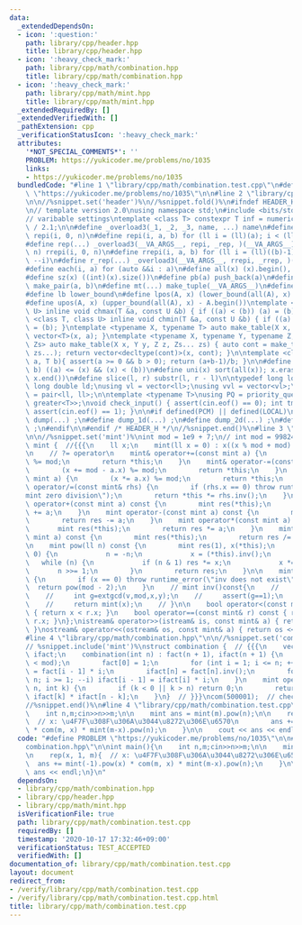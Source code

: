 ```yaml
---
data:
  _extendedDependsOn:
  - icon: ':question:'
    path: library/cpp/header.hpp
    title: library/cpp/header.hpp
  - icon: ':heavy_check_mark:'
    path: library/cpp/math/combination.hpp
    title: library/cpp/math/combination.hpp
  - icon: ':heavy_check_mark:'
    path: library/cpp/math/mint.hpp
    title: library/cpp/math/mint.hpp
  _extendedRequiredBy: []
  _extendedVerifiedWith: []
  _pathExtension: cpp
  _verificationStatusIcon: ':heavy_check_mark:'
  attributes:
    '*NOT_SPECIAL_COMMENTS*': ''
    PROBLEM: https://yukicoder.me/problems/no/1035
    links:
    - https://yukicoder.me/problems/no/1035
  bundledCode: "#line 1 \"library/cpp/math/combination.test.cpp\"\n#define PROBLEM\
    \ \"https://yukicoder.me/problems/no/1035\"\n\n#line 2 \"library/cpp/header.hpp\"\
    \n\n//%snippet.set('header')%\n//%snippet.fold()%\n#ifndef HEADER_H\n#define HEADER_H\n\
    \n// template version 2.0\nusing namespace std;\n#include <bits/stdc++.h>\n\n\
    // varibable settings\ntemplate <class T> constexpr T inf = numeric_limits<T>::max()\
    \ / 2.1;\n\n#define _overload3(_1, _2, _3, name, ...) name\n#define _rep(i, n)\
    \ repi(i, 0, n)\n#define repi(i, a, b) for (ll i = (ll)(a); i < (ll)(b); ++i)\n\
    #define rep(...) _overload3(__VA_ARGS__, repi, _rep, )(__VA_ARGS__)\n#define _rrep(i,\
    \ n) rrepi(i, 0, n)\n#define rrepi(i, a, b) for (ll i = (ll)((b)-1); i >= (ll)(a);\
    \ --i)\n#define r_rep(...) _overload3(__VA_ARGS__, rrepi, _rrep, )(__VA_ARGS__)\n\
    #define each(i, a) for (auto &&i : a)\n#define all(x) (x).begin(), (x).end()\n\
    #define sz(x) ((int)(x).size())\n#define pb(a) push_back(a)\n#define mp(a, b)\
    \ make_pair(a, b)\n#define mt(...) make_tuple(__VA_ARGS__)\n#define ub upper_bound\n\
    #define lb lower_bound\n#define lpos(A, x) (lower_bound(all(A), x) - A.begin())\n\
    #define upos(A, x) (upper_bound(all(A), x) - A.begin())\ntemplate <class T, class\
    \ U> inline void chmax(T &a, const U &b) { if ((a) < (b)) (a) = (b); }\ntemplate\
    \ <class T, class U> inline void chmin(T &a, const U &b) { if ((a) > (b)) (a)\
    \ = (b); }\ntemplate <typename X, typename T> auto make_table(X x, T a) { return\
    \ vector<T>(x, a); }\ntemplate <typename X, typename Y, typename Z, typename...\
    \ Zs> auto make_table(X x, Y y, Z z, Zs... zs) { auto cont = make_table(y, z,\
    \ zs...); return vector<decltype(cont)>(x, cont); }\n\ntemplate <class T> T cdiv(T\
    \ a, T b){ assert(a >= 0 && b > 0); return (a+b-1)/b; }\n\n#define is_in(x, a,\
    \ b) ((a) <= (x) && (x) < (b))\n#define uni(x) sort(all(x)); x.erase(unique(all(x)),\
    \ x.end())\n#define slice(l, r) substr(l, r - l)\n\ntypedef long long ll;\ntypedef\
    \ long double ld;\nusing vl = vector<ll>;\nusing vvl = vector<vl>;\nusing pll\
    \ = pair<ll, ll>;\n\ntemplate <typename T>\nusing PQ = priority_queue<T, vector<T>,\
    \ greater<T>>;\nvoid check_input() { assert(cin.eof() == 0); int tmp; cin >> tmp;\
    \ assert(cin.eof() == 1); }\n\n#if defined(PCM) || defined(LOCAL)\n#else\n#define\
    \ dump(...) ;\n#define dump_1d(...) ;\n#define dump_2d(...) ;\n#define cerrendl\
    \ ;\n#endif\n\n#endif /* HEADER_H */\n//%snippet.end()%\n#line 3 \"library/cpp/math/mint.hpp\"\
    \n\n//%snippet.set('mint')%\nint mod = 1e9 + 7;\n// int mod = 998244353;\nstruct\
    \ mint {  //{{{\n    ll x;\n    mint(ll x = 0) : x((x % mod + mod) % mod) {}\n\
    \n    // ?= operator\n    mint& operator+=(const mint a) {\n        (x += a.x)\
    \ %= mod;\n        return *this;\n    }\n    mint& operator-=(const mint a) {\n\
    \        (x += mod - a.x) %= mod;\n        return *this;\n    }\n    mint& operator*=(const\
    \ mint a) {\n        (x *= a.x) %= mod;\n        return *this;\n    }\n    mint&\
    \ operator/=(const mint& rhs) {\n        if (rhs.x == 0) throw runtime_error(\"\
    mint zero division\");\n        return *this *= rhs.inv();\n    }\n\n    mint\
    \ operator+(const mint a) const {\n        mint res(*this);\n        return res\
    \ += a;\n    }\n    mint operator-(const mint a) const {\n        mint res(*this);\n\
    \        return res -= a;\n    }\n    mint operator*(const mint a) const {\n \
    \       mint res(*this);\n        return res *= a;\n    }\n    mint operator/(const\
    \ mint a) const {\n        mint res(*this);\n        return res /= a;\n    }\n\
    \n    mint pow(ll n) const {\n        mint res(1), x(*this);\n        if (n <\
    \ 0) {\n            n = -n;\n            x = (*this).inv();\n        }\n     \
    \   while (n) {\n            if (n & 1) res *= x;\n            x *= x;\n     \
    \       n >>= 1;\n        }\n        return res;\n    }\n\n    mint inv() const\
    \ {\n        if (x == 0) throw runtime_error(\"inv does not exist\");\n      \
    \  return pow(mod - 2);\n    }\n    // mint inv()const{\n    //     int x,y;\n\
    \    //     int g=extgcd(v,mod,x,y);\n    //     assert(g==1);\n    //     if(x<0)x+=mod;\n\
    \    //     return mint(x);\n    // }\n\n    bool operator<(const mint& r) const\
    \ { return x < r.x; }\n    bool operator==(const mint& r) const { return x ==\
    \ r.x; }\n};\nistream& operator>>(istream& is, const mint& a) { return is >> a.x;\
    \ }\nostream& operator<<(ostream& os, const mint& a) { return os << a.x; }\n//}}}\n\
    #line 4 \"library/cpp/math/combination.hpp\"\n\n//%snippet.set('combination')%\n\
    // %snippet.include('mint')%\nstruct combination {  // {{{\n    vector<mint> fact,\
    \ ifact;\n    combination(int n) : fact(n + 1), ifact(n + 1) {\n        assert(n\
    \ < mod);\n        fact[0] = 1;\n        for (int i = 1; i <= n; ++i) fact[i]\
    \ = fact[i - 1] * i;\n        ifact[n] = fact[n].inv();\n        for (int i =\
    \ n; i >= 1; --i) ifact[i - 1] = ifact[i] * i;\n    }\n    mint operator()(int\
    \ n, int k) {\n        if (k < 0 || k > n) return 0;\n        return fact[n] *\
    \ ifact[k] * ifact[n - k];\n    }\n}  // }}}\ncom(500001);  // check this is enough\n\
    //%snippet.end()%\n#line 4 \"library/cpp/math/combination.test.cpp\"\n\nint main(){\n\
    \    int n,m;cin>>n>>m;\n\n    mint ans = mint(m).pow(n);\n\n    rep(x, 1, m){\
    \  // x: \u4F7F\u308F\u306A\u3044\u8272\u306E\u6570\n        ans += mint(-1).pow(x)\
    \ * com(m, x) * mint(m-x).pow(n);\n    }\n\n    cout << ans << endl;\n}\n"
  code: "#define PROBLEM \"https://yukicoder.me/problems/no/1035\"\n\n#include \"\
    combination.hpp\"\n\nint main(){\n    int n,m;cin>>n>>m;\n\n    mint ans = mint(m).pow(n);\n\
    \n    rep(x, 1, m){  // x: \u4F7F\u308F\u306A\u3044\u8272\u306E\u6570\n      \
    \  ans += mint(-1).pow(x) * com(m, x) * mint(m-x).pow(n);\n    }\n\n    cout <<\
    \ ans << endl;\n}\n"
  dependsOn:
  - library/cpp/math/combination.hpp
  - library/cpp/header.hpp
  - library/cpp/math/mint.hpp
  isVerificationFile: true
  path: library/cpp/math/combination.test.cpp
  requiredBy: []
  timestamp: '2020-10-17 17:32:46+09:00'
  verificationStatus: TEST_ACCEPTED
  verifiedWith: []
documentation_of: library/cpp/math/combination.test.cpp
layout: document
redirect_from:
- /verify/library/cpp/math/combination.test.cpp
- /verify/library/cpp/math/combination.test.cpp.html
title: library/cpp/math/combination.test.cpp
---
```


